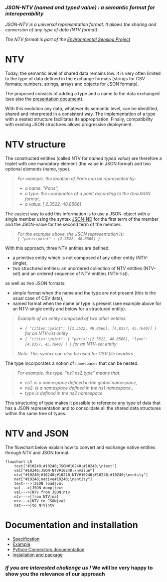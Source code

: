 ### *JSON-NTV (named and typed value) : a semantic format for interoperability*

*JSON-NTV is a universal representation format. It allows the sharing and conversion of any type of data (NTV format).*     
    
*The NTV format is part of the [Environmental Sensing Project](https://github.com/loco-philippe/Environmental-Sensing#readme)*

# NTV
    
Today, the semantic level of shared data remains low. It is very often limited to the type of data defined in the exchange formats (strings for CSV formats; 
numbers, strings, arrays and objects for JSON formats).

The proposed consists of adding a type and a name to the data exchanged (see also the [presentation document](./documentation/JSON-NTV-standard.pdf)).

With this evolution any data, whatever its semantic level, can be identified, shared and interpreted in a consistent way.
The implementation of a type with a nested structure facilitates its appropriation.
Finally, compatibility with existing JSON structures allows progressive deployment.

# NTV structure

The constructed entities (called NTV for *named typed value*) are therefore a triplet with one mandatory element (the value in JSON format) and two optional elements (name, type).
>
> *For example, the location of Paris can be represented by:*
> - *a name: "Paris",*
> - *a type: the coordinates of a point according to the GeoJSON format,*
> - *a value: [ 2.3522, 48.8566]*

The easiest way to add this information is to use a JSON-object with a single member using the syntax [JSON-ND](https://github.com/glenkleidon/JSON-ND) for the first term of the member and the JSON-value for the second term of the member.
>
> *For the example above, the JSON representation is:*    
> *```{ "paris:point" : [2.3522, 48.8566] }```*

With this approach, three NTV entities are defined:
- a primitive entity which is not composed of any other entity (NTV-single),
- two structured entities: an unordered collection of NTV entities (NTV-set) and an ordered sequence of NTV entities (NTV-list).
      
as well as two JSON formats:
- simple format when the name and the type are not present (this is the usual case of CSV data),
- named format when the name or type is present (see example above for an NTV-single entity and below for a structured entity).
>
> *Example of an entity composed of two other entities:*
> - *```{ "cities::point": [[2.3522, 48.8566], [4.8357, 45.7640]] }``` for an NTV-list entity*
> - *```{ "cities::point": { "paris":[2.3522, 48.8566], "lyon":[4.8357, 45.7640] } }``` for an NTV-set entity*
>
> *Note: This syntax can also be used for CSV file headers*

The type incorporates a notion of `namespaces` that can be nested.
> *For example, the type: "ns1.ns2.type" means that:*
> - *ns1. is a namespace defined in the global namespace,*
> - *ns2. is a namespace defined in the ns1 namespace.,*
> - *type is defined in the ns2 namespace.*    
    
This structuring of type makes it possible to reference any type of data that has a JSON representation and to consolidate all the shared data structures within the same tree of types.

# NTV and JSON

The flowchart below explain how to convert and exchange native entities through NTV and JSON format.

```mermaid
flowchart LR
    text["#10240;#10240;JSON#10240;#10240;\ntext"]
    val["#10240;JSON-NTV#10240;\nvalue"]
    ntv["#10240;#10240;#10240;NTV#10240;#10240;#10240;\nentity"]
    nat["#10240;native#10240;\nentity"]
    text--->|JSON load|val
    val--->|JSON dump|text
    val--->|NTV from JSON|ntv
    ntv--->|from NTV|nat
    ntv--->|NTV to JSON|val
    nat--->|to NTV|ntv

```
# Documentation and installation

- [Specification](https://github.com/loco-philippe/NTV/tree/main/documentation/README.md)
- [Example](https://github.com/loco-philippe/NTV/tree/main/example/README.md)
- [Python Connectors documentation](https://loco-philippe.github.io/NTV/json_ntv.html)
- [installation and package](https://github.com/loco-philippe/NTV/tree/main/json_ntv/README.md)


### ***If you are interested challenge us !*** We will be very happy to show you the relevance of our approach

